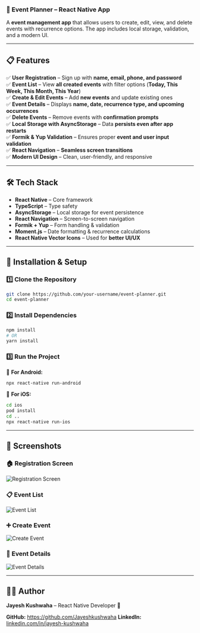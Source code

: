 ### **📌 Event Planner – React Native App**  

A **event management app** that allows users to create, edit, view, and delete events with recurrence options. The app includes local storage, validation, and a modern UI.

---

## **📋 Features**  

✅ **User Registration** – Sign up with **name, email, phone, and password**  
✅ **Event List** – View **all created events** with filter options (**Today, This Week, This Month, This Year**)  
✅ **Create & Edit Events** – Add **new events** and update existing ones  
✅ **Event Details** – Displays **name, date, recurrence type, and upcoming occurrences**  
✅ **Delete Events** – Remove events with **confirmation prompts**  
✅ **Local Storage with AsyncStorage** – Data **persists even after app restarts**  
✅ **Formik & Yup Validation** – Ensures proper **event and user input validation**  
✅ **React Navigation** – **Seamless screen transitions**  
✅ **Modern UI Design** – Clean, user-friendly, and responsive  

---

## **🛠️ Tech Stack**  

- **React Native** – Core framework  
- **TypeScript** – Type safety  
- **AsyncStorage** – Local storage for event persistence  
- **React Navigation** – Screen-to-screen navigation  
- **Formik + Yup** – Form handling & validation  
- **Moment.js** – Date formatting & recurrence calculations  
- **React Native Vector Icons** – Used for **better UI/UX**  

---

## **🚀 Installation & Setup**  

### **1️⃣ Clone the Repository**  
```sh
git clone https://github.com/your-username/event-planner.git
cd event-planner
```

### **2️⃣ Install Dependencies**  
```sh
npm install
# OR
yarn install
```

### **3️⃣ Run the Project**  

📱 **For Android:**  
```sh
npx react-native run-android
```

🍏 **For iOS:**  
```sh
cd ios
pod install
cd ..
npx react-native run-ios
```

---

## **📱 Screenshots**  

### 🏠 Registration Screen  
![Registration Screen](assets/screenshots/registration.png)  

### 📋 Event List  
![Event List](assets/screenshots/event-list.png)  

### ➕ Create Event  
![Create Event](assets/screenshots/create-event.png)  

### 📄 Event Details  
![Event Details](assets/screenshots/event-detail.png)  

---

## **👨‍💻 Author**  

**Jayesh Kushwaha** – React Native Developer 🚀  

**GitHub:** https://github.com/Jayeshkushwaha
**LinkedIn:** [linkedin.com/in/jayesh-kushwaha](https://www.linkedin.com/in/jayesh-kushwaha/)